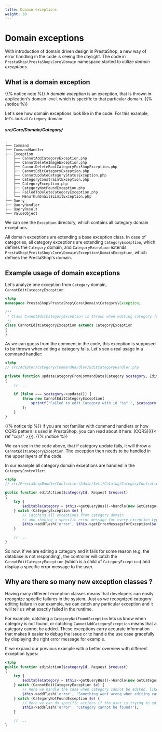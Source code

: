 ```yaml
---
title: Domain exceptions
weight: 30
---
```


# Domain exceptions

With introduction of domain driven design in PrestaShop, a new way of error handling in the code is seeing the daylight.
The code in `PrestaShop\PrestaShop\Core\Domain` namespace started to utilize *domain exceptions*.

## What is a domain exception

{{% notice note %}}
A *domain exception* is an exception, that is thrown in application's domain level, which is specific to that particular domain.
{{% /notice %}}

Let's see how domain exceptions look like in the code.
For this example, let's look at `Category` domain: 

##### src/Core/Domain/Category/

```
.
├── Command
├── CommandHandler
├── Exception
│   ├── CannotAddCategoryException.php
│   ├── CannotDeleteImageException.php
│   ├── CannotDeleteRootCategoryForShopException.php
│   ├── CannotEditCategoryException.php
│   ├── CannotUpdateCategoryStatusException.php
│   ├── CategoryConstraintException.php
│   ├── CategoryException.php
│   ├── CategoryNotFoundException.php
│   ├── FailedToDeleteCategoryException.php
│   └── MenuThumbnailsLimitException.php
├── Query
├── QueryHandler
├── QueryResult
└── ValueObject
```

We can see the `Exception` directory, which contains all category domain exceptions. 

All domain exceptions are extending a base exception class. 
In case of categories, all category exceptions are extending `CategoryException`, which defines the `Category` domain,
and `CategoryException` extends `PrestaShop\PrestaShop\Core\Domain\Exception\DomainException`, 
which defines the PrestaShop's domain.

## Example usage of domain exceptions

Let's analyze one exception from `Category` domain, `CannotEditCategoryException`:

```php
<?php
namespace PrestaShop\PrestaShop\Core\Domain\Category\Exception;

/**
 * Class CannotEditCategoryException is thrown when editing category fails.
 */
class CannotEditCategoryException extends CategoryException
{
}
```

As we can guess from the comment in the code, this exception is supposed to be thrown when editing a category fails.
Let's see a real usage in a command handler:

```php
<?php
// src/Adapter/Category/CommandHandler/EditCategoryHandler.php

private function updateCategoryFromCommandData(Category $category, EditCategoryCommand $command)
{
    // ... 
    
    if (false === $category->update()) {
        throw new CannotEditCategoryException(
            sprintf('Failed to edit Category with id "%s".', $category->id)
        );
    }
}
```

{{% notice tip %}}
If you are not familiar with command handlers or how CQRS pattern is used in PrestaShop, you can read about it here: [CQRS]({{< ref "cqrs" >}}).
{{% /notice %}}

We can see in the code above, that if category update fails, it will throw a `CannotEditCategoryException`. 
The exception then needs to be handled in the upper layers of the code. 

In our example all category domain exceptions are handled in the `CategoryController`:

```php
<?php
// src/PrestaShopBundle/Controller/Admin/Sell/Catalog/CategoryController.php

public function editAction($categoryId, Request $request)
{
    try {
        $editableCategory = $this->getQueryBus()->handle(new GetCategoryForEditing((int) $categoryId));
    } catch (CategoryException $e) {
        // Catching all exceptions from category domain
        // and showing a specific error message for every exception type.
        $this->addFlash('error', $this->getErrorMessageForException($e, $this->getErrorMessages()));
    }

    // ...
}
```

So now, if we are editing a category and it fails for some reason (e.g. the database is not responding),
the controller will catch the `CannotEditCategoryException` (which is a child of `CategoryException`) and display a specific error message to the user.

## Why are there so many new exception classes ?

Having many different exception classes means that developers can easily recognize specific failures in the system.
Just as we recognized category editing failure in our example, we can catch any particular exception and it will tell us what exactly failed in the runtime.

For example, catching a `CategoryNotFoundException` lets us know when category is not found,
or catching `CannotAddCategoryException` means that a category cannot be added. These exceptions carry accurate information that makes it easier to debug the issue or to handle the use case gracefully by displaying the right error message for example.

If we expand our previous example with a better overview with different exception types:

```php
<?php
public function editAction($categoryId, Request $request)
{
    try {
        $editableCategory = $this->getQueryBus()->handle(new GetCategoryForEditing((int) $categoryId));
    } catch (CannotEditCategoryException $e) {
        // Here we handle the case when category cannot be edited, like display a specific error message and suggestions to fix it.
        $this->addFlash('error', 'Something went wrong when editing category.');
    } catch (CategoryNotFoundException $e) {
        // Here we can do specific actions if the user is trying to edit a category that cannot be found, like redirect to category listing.
        $this->addFlash('error', 'Category cannot be found!');
    }

    // ...
}
```
